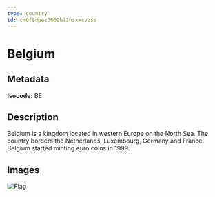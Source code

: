 ```yaml
---
type: country
id: cm0f8dpez0002bf1hsxxcvzss
---
```


# Belgium

## Metadata

**Isocode:** BE

## Description

Belgium is a kingdom located in western Europe on the North Sea. The country borders the Netherlands, Luxembourg, Germany and France. Belgium started minting euro coins in 1999.

## Images

![Flag](https://res.cloudinary.com/coinection/image/upload/v1582141075/images/flags/belgium_onphkj.png)
